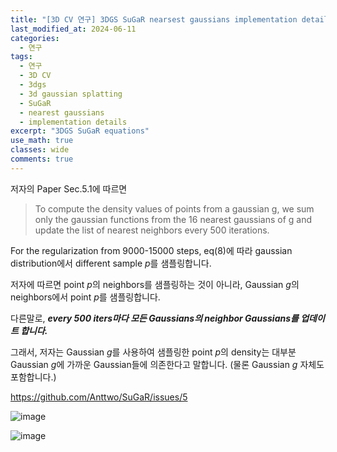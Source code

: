 ```yaml
---
title: "[3D CV 연구] 3DGS SuGaR nearsest gaussians implementation details"
last_modified_at: 2024-06-11
categories:
  - 연구
tags:
  - 연구
  - 3D CV
  - 3dgs
  - 3d gaussian splatting
  - SuGaR
  - nearest gaussians
  - implementation details
excerpt: "3DGS SuGaR equations"
use_math: true
classes: wide
comments: true
---
```


저자의 Paper Sec.5.1에 따르면

> To compute the density values of points from a gaussian g, we sum only the gaussian functions from the 16 nearest gaussians of g and update the list of nearest neighbors every 500 iterations.

For the regularization from 9000-15000 steps, eq(8)에 따라 gaussian distribution에서 different sample $p$를 샘플링합니다.

저자에 따르면 point $p$의 neighbors를 샘플링하는 것이 아니라, Gaussian $g$의 neighbors에서 point $p$를 샘플링합니다.

다른말로, ***every 500 iters마다 모든 Gaussians의 neighbor Gaussians를 업데이트 합니다.***

그래서, 저자는 Gaussian $g$를 사용하여 샘플링한 point $p$의 density는 대부분 Gaussian $g$에 가까운 Gaussian들에 의존한다고 말합니다. (물론 Gaussian $g$ 자체도 포함합니다.)

https://github.com/Anttwo/SuGaR/issues/5

![image](https://github.com/sandokim/sandokim.github.io/assets/74639652/0f212637-b622-4fc2-845a-0ecfa3061bd2)

![image](https://github.com/sandokim/sandokim.github.io/assets/74639652/71a84b6a-a0f6-4f8b-9bd4-b27b59d4234a)


